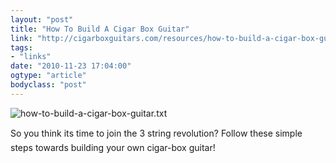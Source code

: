 ```yaml
---
layout: "post"
title: "How To Build A Cigar Box Guitar"
link: "http://cigarboxguitars.com/resources/how-to-build-a-cigar-box-guitar"
tags: 
- "links"
date: "2010-11-23 17:04:00"
ogtype: "article"
bodyclass: "post"
---
```


![how-to-build-a-cigar-box-guitar.txt](http://www.rogerstringer.com/wp-content/uploads/2010/11/Cigar-Box-Guitars-workshops.jpg)

So you think its time to join the 3 string revolution? Follow these simple steps towards building your own cigar-box guitar!